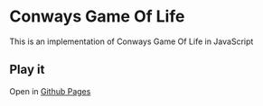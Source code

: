 # Conways Game Of Life
This is an implementation of Conways Game Of Life in JavaScript

## Play it

Open in [Github Pages](https://briansangemano.github.io/conways-game-of-life/)
